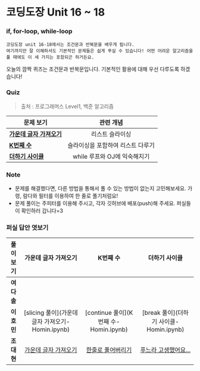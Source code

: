 # 코딩도장 Unit 16 ~ 18
### if, for-loop, while-loop
```
코딩도장 unit 16-18에서는 조건문과 반복문을 배우게 됩니다.
여기까지만 잘 이해하셔도 기본적인 문제들은 쉽게 푸실 수 있습니다! 어떤 어려운 알고리즘을 풀 때에도 이 세 가지는 포함되곤 하거든요.
```
오늘의 깜짝 퀴즈는 조건문과 반복문입니다. 기본적인 활용에 대해 우선 다루도록 하겠습니다!

### Quiz
> 출처 : 프로그래머스 Level1, 백준 알고리즘

|  <center>문제 보기</center> |  <center>관련 개념</center> |
|:--------|:--------:|
|**[가운데 글자 가져오기](https://programmers.co.kr/learn/courses/30/lessons/12903)** | <center>리스트 슬라이싱</center> |
|**[K번째 수](https://programmers.co.kr/learn/courses/30/lessons/42748?language=python3)** | <center>슬라이싱을 포함하여 리스트 다루기</center> |
|**[더하기 사이클](https://www.acmicpc.net/problem/1110)** | <center>while 루프와 OJ에 익숙해지기</center> |

### Note
* 문제를 해결했다면, 다른 방법을 통해서 풀 수 있는 방법이 없는지 고민해보세요. 가령, 람다와 필터를 이용하여 한 줄로 풀기처럼요!
* 문제 풀이는 주피터를 이용해 주시고, 각자 깃허브에 배포(push)해 주세요. 퍼실들이 확인하러 갑니다=3

### 퍼실 답안 엿보기
|  <center>풀이보기</center> |  <center>가운데 글자 가져오기</center> |  <center>K번째 수</center> | <center>더하기 사이클</center> |
|:--------:|:--------:|:--------:|:--------:|
|**여다솔** | <center></center> | <center></center> | <center></center> |
|**이호민** | <center>[slicing 풀이](가운데 글자 가져오기-Homin.ipynb)</center> | <center>[continue 풀이](K번째 수-Homin.ipynb)</center> | <center>[break 풀이](더하기 사이클-Homin.ipynb)</center> |
|**조대현** | <center>[가운데 글자 가져오기](가운데글자가져오기-Daehyun.ipynb)</center> | <center>[한줄로 풀어버리기](K번째수-Daehyun.ipynb)</center> | <center>[푸느라 고생했어요...](더하기사이클-Daehyun.ipynb)</center> |
